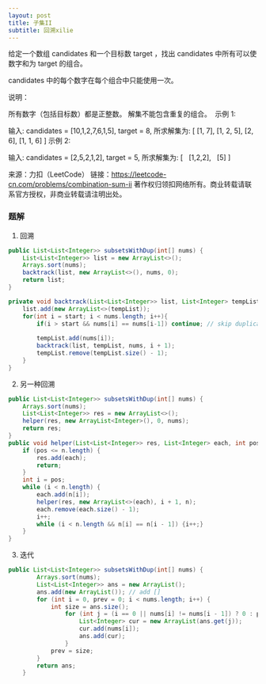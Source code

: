 ```yaml
---
layout: post
title: 子集II
subtitle: 回溯xilie
---
```

给定一个数组 candidates 和一个目标数 target ，找出 candidates 中所有可以使数字和为 target 的组合。

candidates 中的每个数字在每个组合中只能使用一次。

说明：

所有数字（包括目标数）都是正整数。
解集不能包含重复的组合。 
示例 1:

输入: candidates = [10,1,2,7,6,1,5], target = 8,
所求解集为:
[
  [1, 7],
  [1, 2, 5],
  [2, 6],
  [1, 1, 6]
]
示例 2:

输入: candidates = [2,5,2,1,2], target = 5,
所求解集为:
[
  [1,2,2],
  [5]
]

来源：力扣（LeetCode）
链接：https://leetcode-cn.com/problems/combination-sum-ii
著作权归领扣网络所有。商业转载请联系官方授权，非商业转载请注明出处。


### 题解

1. 回溯

~~~ java
public List<List<Integer>> subsetsWithDup(int[] nums) {
    List<List<Integer>> list = new ArrayList<>();
    Arrays.sort(nums);
    backtrack(list, new ArrayList<>(), nums, 0);
    return list;
}

private void backtrack(List<List<Integer>> list, List<Integer> tempList, int [] nums, int start){
    list.add(new ArrayList<>(tempList));
    for(int i = start; i < nums.length; i++){
        if(i > start && nums[i] == nums[i-1]) continue; // skip duplicates
        
        tempList.add(nums[i]);
        backtrack(list, tempList, nums, i + 1);
        tempList.remove(tempList.size() - 1);
    }
} 
~~~

2. 另一种回溯

~~~ java
public List<List<Integer>> subsetsWithDup(int[] nums) {
    Arrays.sort(nums);
    List<List<Integer>> res = new ArrayList<>();
    helper(res, new ArrayList<Integer>(), 0, nums);
    return res;
}
public void helper(List<List<Integer>> res, List<Integer> each, int pos, int[] n) {
    if (pos <= n.length) {
        res.add(each);
        return;
    }
    int i = pos;
    while (i < n.length) {
        each.add(n[i]);
        helper(res, new ArrayList<>(each), i + 1, n);
        each.remove(each.size() - 1);
        i++;
        while (i < n.length && n[i] == n[i - 1]) {i++;}
    }
}
~~~
3. 迭代

~~~ java
public List<List<Integer>> subsetsWithDup(int[] nums) {
        Arrays.sort(nums);
        List<List<Integer>> ans = new ArrayList();
        ans.add(new ArrayList()); // add []
        for (int i = 0, prev = 0; i < nums.length; i++) {
            int size = ans.size();
                for (int j = (i == 0 || nums[i] != nums[i - 1]) ? 0 : prev; j < size; j++) {
                    List<Integer> cur = new ArrayList(ans.get(j));
                    cur.add(nums[i]);
                    ans.add(cur);
                }
            prev = size;
        }
        return ans;
    }
~~~

